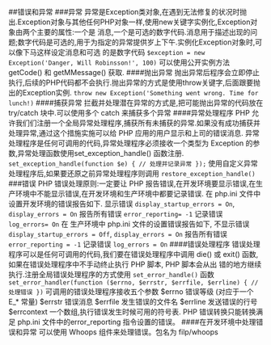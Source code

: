 ##错误和异常
###异常
异常是Exception类对象,在遇到无法修复的状况时抛出.Exception对象与其他任何PHP对象一样,使用new关键字实例化,Exception对象由两个主要的属性:一个是
消息,一个是可选的数字代码.消息用于描述出现的问题;数字代码是可选的,用于为指定的异常提供岁上下午.实例化Exception对象时,可以像下马这样设定消息和可选
的是数字代码 `$exception = new Exception('Danger, Will Robinsson!', 100)` 可以使用公开实例方法 getCode() 和 getMMessage() 获取.
####抛出异常
抛出异常后程序会立即停止执行,后续的PHP代码都不会执行.抛出异常的方式是使用throw关键字,后面跟要抛出的Exception实例.
`throw new Exception('Something went wrong. Time for lunch!)`
####捕获异常
拦截并处理潜在异常的方式是,把可能抛出异常的代码放在 try/catch 块中.可以使用多个 catch 来捕获多个异常
####异常处理程序
PHP 允许我们们注册一个全局异常处理程序,捕获所有未捕获的异常.如果没有成功捕获并处理异常,通过这个措施实施可以给 PHP 应用的用户显示和上司的错误消息.
异常处理程序是任何可调用的代码,异常处理程序必须接收一个类型为 Exception 的参数,异常处理函数使用set_exception_handle() 函数注册.
`set_exception_handle(function $e) { // 处理并记录异常 });`
使用自定义异常处理程序后,如果要还原之前异常处理程序则调用 `restore_exception_handle()`
###错误
PHP 错误处理原则:一定要让 PHP 报告错误,在开发环境要显示错误,在生产环境中不能显示错误,在开发环境和生产环境中都要记录错误.
在 php.ini 文件中设置开发环境的错误报告如下.
显示错误 `display_startup_errors = On`, `display_errors = On`
报告所有错误 `error_reporting= -1`
记录错误 `log_errors= On`
在 生产环境中 php.ini 文件的设置错误报告如下,
不显示错误 `display_startup_errors = Off`, `display_errors = On`
报告所有错误 `error_reporting = -1`
记录错误  `log_errors = On`
####错误处理程序
错误处理程序可以是任何可调用的代码,我们要在错误处理程序中调用 die() 或 exit() 函数,如果在错误处理程序中不手动终止执行 PHP 脚本, PHP 脚本会从出
错的地方继续执行.注册全局错误处理程序的方式使用 `set_error_handle()` 函数
` set_error_handler(function ($errno, $errstr, $errfile, $errline) { // 处理错误 })`
可调用的错误处理程序接收五个参数
$errno  错误等级 (对应于一个 E_* 常量)
$errstr 错误消息
$errfile    发生错误的文件名
$errline    发送错误的行号
$errcontext 一个数组,执行错误发生时候可用的符号表.
PHP 错误转换只能转换满足 php.ini 文件中的error_reporting 指令设置的错误。
####在开发环境中处理错误和异常
可以使用 Whoops 组件来处理错误。包名为 filp/whoops